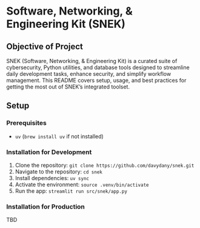 # Software, Networking, & Engineering Kit (SNEK)

## Objective of Project

SNEK (Software, Networking, & Engineering Kit) is a curated suite of 
cybersecurity, Python utilities, and database tools designed to 
streamline daily development tasks, enhance security, and simplify 
workflow management. This README covers setup, usage, and best 
practices for getting the most out of SNEK’s integrated toolset.

## Setup 

### Prerequisites

- `uv` (`brew install uv` if not installed)

### Installation for Development

1. Clone the repository: `git clone https://github.com/davydany/snek.git`
2. Navigate to the repository: `cd snek`
3. Install dependencies: `uv sync`
4. Activate the environment: `source .venv/bin/activate`
5. Run the app: `streamlit run src/snek/app.py`

### Installation for Production

TBD

